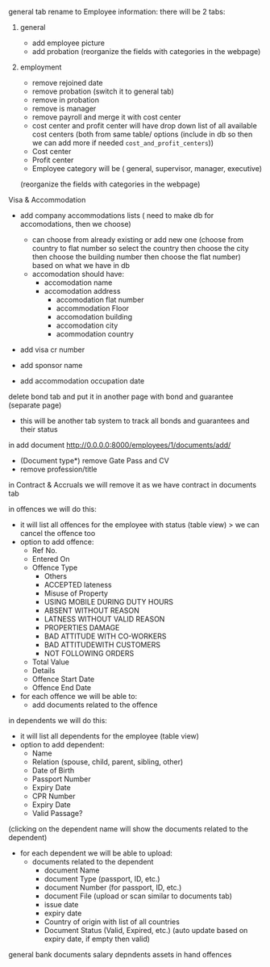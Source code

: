 general tab rename to Employee information:
there will be 2 tabs:
1. general
    - add employee picture
    - add probation
    (reorganize the fields with categories in the webpage)
2. employment
    - remove rejoined date
    - remove probation (switch it to general tab)
    - remove in probation
    - remove is manager
    - remove payroll and merge it with cost center
    - cost center and profit center will have drop down list of all available cost centers (both from same table/ options (include in db so then we can add more if needed `cost_and_profit_centers`))
    - Cost center
    - Profit center
    - Employee category will be ( general, supervisor, manager, executive)

    (reorganize the fields with categories in the webpage)








Visa & Accommodation
- add company accommodations lists ( need to make db for accomodations, then we choose) 
    - can choose from already existing or add new one (choose from country to flat number so select the country then choose the city then choose the building number then choose the flat number) based on what we have in db
    - accomodation should have:
        - accomodation name
        - accomodation address
            - accomodation flat number
	        - accommodation Floor
            - accomodation building 
            - accomodation city
            - acommodation country


- add visa cr number
- add sponsor name
- add accommodation occupation date




delete bond tab and put it in another page with bond and guarantee (separate page)
- this will be another tab system to track all bonds and guarantees and their status


in add document http://0.0.0.0:8000/employees/1/documents/add/
- (Document type*) remove Gate Pass and CV 
- remove profession/title


in Contract & Accruals we will remove it as we have contract in documents tab


in offences we will do this:
- it will list all offences for the employee with status (table view) > we can cancel the offence too 
- option to add offence:       
    - Ref No.
    - Entered On
    - Offence Type
        - Others
        - ACCEPTED lateness
        - Misuse of Property
        - USING MOBILE DURING DUTY HOURS
        - ABSENT WITHOUT REASON
        - LATNESS WITHOUT VALID REASON
        - PROPERTIES DAMAGE
        - BAD ATTITUDE WITH CO-WORKERS
        - BAD ATTITUDEWITH CUSTOMERS
        - NOT FOLLOWING ORDERS        
    - Total Value
    - Details
    - Offence Start Date
    - Offence End Date
- for each offence we will be able to:
    - add documents related to the offence



in dependents we will do this:
- it will list all dependents for the employee (table view)
- option to add dependent: 	
    - Name
    - Relation (spouse, child, parent, sibling, other)
    - Date of Birth
    - Passport Number
    - Expiry Date
    - CPR Number
    - Expiry Date
    - Valid Passage?

(clicking on the dependent name will show the documents related to the dependent)
- for each dependent we will be able to upload:
    - documents related to the dependent
        - document Name
        - document Type (passport, ID, etc.)
        - document Number (for passport, ID, etc.)
        - document File (upload or scan similar to documents tab)
        - issue date
        - expiry date
        - Country of origin with list of all countries
        - Document Status (Valid, Expired, etc.) (auto update based on expiry date, if empty then valid)



general
bank 
documents
salary
depndents
assets in hand
offences